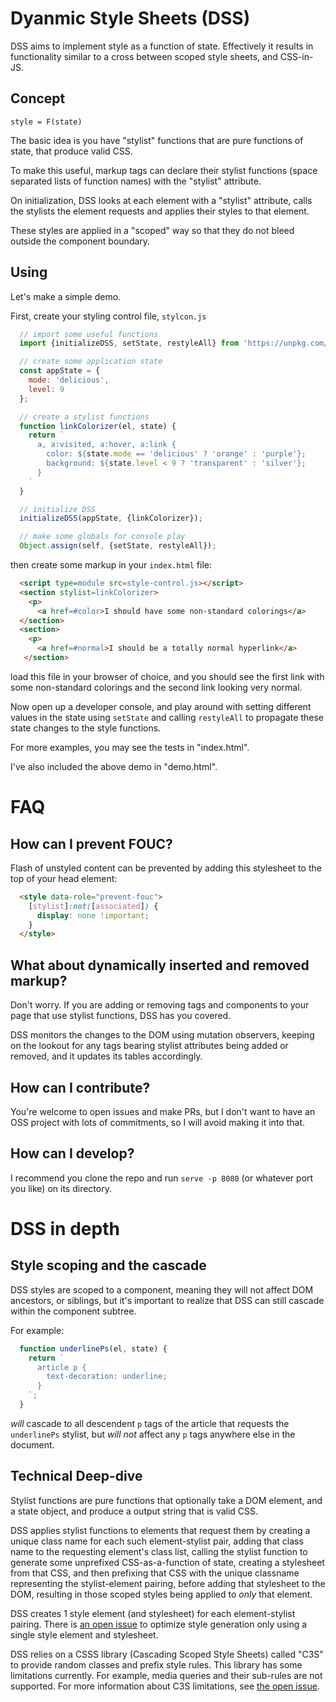 # Dyanmic Style Sheets (DSS)

DSS aims to implement style as a function of state. Effectively it results in functionality similar to a cross between scoped style sheets, and CSS-in-JS.

## Concept

`style = F(state)`

The basic idea is you have "stylist" functions that are pure functions of state, that produce valid CSS. 

To make this useful, markup tags can declare their stylist functions (space separated lists of function names) with the "stylist" attribute.

On initialization, DSS looks at each element with a "stylist" attribute, calls the stylists the element requests and applies their styles to that element. 

These styles are applied in a "scoped" way so that they do not bleed outside the component boundary.

## Using

Let's make a simple demo.

First, create your styling control file, `stylcon.js`

```javascript
  // import some useful functions
  import {initializeDSS, setState, restyleAll} from 'https://unpkg.com/style.dss';

  // create some application state
  const appState = {
    mode: 'delicious',
    level: 9
  };

  // create a stylist functions
  function linkColorizer(el, state) {
    return `
      a, a:visited, a:hover, a:link {
        color: ${state.mode == 'delicious' ? 'orange' : 'purple'};
        background: ${state.level < 9 ? 'transparent' : 'silver'};
      }
    `
  }

  // initialize DSS
  initializeDSS(appState, {linkColorizer});

  // make some globals for console play
  Object.assign(self, {setState, restyleAll});
```
  
then create some markup in your `index.html` file:

```html
  <script type=module src=style-control.js></script>
  <section stylist=linkColorizer>
    <p>
      <a href=#color>I should have some non-standard colorings</a>
  </section>
  <section>
    <p>
      <a href=#normal>I should be a totally normal hyperlink</a>
   </section>
```

load this file in your browser of choice, and you should see the first link with some non-standard colorings and the second link looking very normal.

Now open up a developer console, and play around with setting different values in the state using `setState` and calling `restyleAll` to propagate these state changes to the style functions.

For more examples, you may see the tests in "index.html".

I've also included the above demo in "demo.html".

# FAQ

## How can I prevent FOUC?

Flash of unstyled content can be prevented by adding this stylesheet to the top of your head element:

```html
  <style data-role="prevent-fouc">
    [stylist]:not([associated]) {
      display: none !important;
    }
  </style>
```

## What about dynamically inserted and removed markup?

Don't worry. If you are adding or removing tags and components to your page that use stylist functions, DSS has you covered.

DSS monitors the changes to the DOM using mutation observers, keeping on the lookout for any tags bearing stylist attributes being added or removed, 
and it updates its tables accordingly.

## How can I contribute?

You're welcome to open issues and make PRs, but I don't want to have an OSS project with lots of commitments, so I will avoid making it into that.

## How can I develop?

I recommend you clone the repo and run `serve -p 8080` (or whatever port you like) on its directory.

# DSS in depth

## Style scoping and the cascade 

DSS styles are scoped to a component, meaning they will not affect DOM ancestors, or siblings, but it's important to realize that DSS can still cascade within the component subtree. 

For example:

```javascript
  function underlinePs(el, state) {
    return `
      article p {
        text-decoration: underline;
      }
    `;
  }
```

*will* cascade to all descendent `p` tags of the article that requests the `underlinePs` stylist, 
but *will not* affect any `p` tags anywhere else in the document. 

## Technical Deep-dive

Stylist functions are pure functions that optionally take a DOM element, and a state object, and produce a output string that is valid CSS.

DSS applies stylist functions to elements that request them by creating a unique class name for each such element-stylist pair, adding that class name to the requesting element's class list, calling the stylist function to generate some unprefixed CSS-as-a-function of state, creating a stylesheet from that CSS, and then prefixing that CSS with the unique classname representing the stylist-element pairing, before adding that stylesheet to the DOM, resulting in those scoped styles being applied to *only* that element.

DSS creates 1 style element (and stylesheet) for each element-stylist pairing. There is [an open issue](https://gitlab.com/dosycorp/dss/issues/1) to optimize style generation only using a single style element and stylesheet.

DSS relies on a CSSS library (Cascading Scoped Style Sheets) called "C3S" to provide random classes and prefix style rules. This library has some limitations currently. For example, media queries and their sub-rules are not supported. For more information about C3S limitations, see [the open issue](https://github.com/crislin2046/c3s/issues/4).

